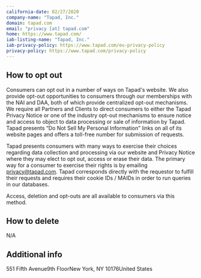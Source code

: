 ```yaml
---
california-date: 02/27/2020
company-name: "Tapad, Inc."
domain: tapad.com
email: "privacy [at] tapad.com"
home: https://www.tapad.com/
iab-listing-name: "Tapad, Inc."
iab-privacy-policy: https://www.tapad.com/eu-privacy-policy
privacy-policy: https://www.tapad.com/privacy-policy
---
```

## How to opt out


Consumers can opt out in a number of ways on Tapad's website. We also provide opt-out opportunities to consumers through our memberships with the NAI and DAA, both of which provide centralized opt-out mechanisms. We require all Partners and Clients to direct consumers to either the Tapad Privacy Notice or one of the industry opt-out mechanisms to ensure notice and access to object to data processing or sale of information by Tapad. Tapad presents “Do Not Sell My Personal Information” links on all of its website pages and offers a toll-free number for submission of requests.

Tapad presents consumers with many ways to exercise their choices regarding data collection and processing via our website and Privacy Notice where they may elect to opt out, access or erase their data. The primary way for a consumer to exercise their rights is by emailing privacy@tapad.com. Tapad corresponds directly with the requestor to fulfill their requests and requires their cookie IDs / MAIDs in order to run queries in our databases.

Access, deletion and opt-outs are all available to consumers via this method.

## How to delete


N/A

## Additional info




551 Fifth Avenue9th FloorNew York, NY 10176United States













